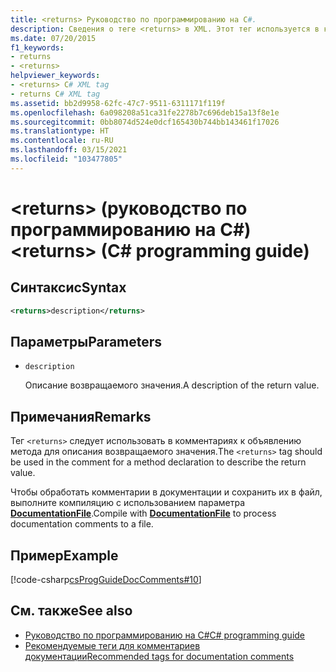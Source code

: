 ```yaml
---
title: <returns> Руководство по программированию на C#.
description: Сведения о теге <returns> в XML. Этот тег используется в комментариях к объявлению метода для описания возвращаемого значения.
ms.date: 07/20/2015
f1_keywords:
- returns
- <returns>
helpviewer_keywords:
- <returns> C# XML tag
- returns C# XML tag
ms.assetid: bb2d9958-62fc-47c7-9511-6311171f119f
ms.openlocfilehash: 6a098208a51ca31fe2278b7c696deb15a13f8e1e
ms.sourcegitcommit: 0bb8074d524e0dcf165430b744bb143461f17026
ms.translationtype: HT
ms.contentlocale: ru-RU
ms.lasthandoff: 03/15/2021
ms.locfileid: "103477805"
---
```

# <a name="returns-c-programming-guide"></a><span data-ttu-id="ba732-105">\<returns> (руководство по программированию на C#)</span><span class="sxs-lookup"><span data-stu-id="ba732-105">\<returns> (C# programming guide)</span></span>

## <a name="syntax"></a><span data-ttu-id="ba732-106">Синтаксис</span><span class="sxs-lookup"><span data-stu-id="ba732-106">Syntax</span></span>

```xml
<returns>description</returns>
```

## <a name="parameters"></a><span data-ttu-id="ba732-107">Параметры</span><span class="sxs-lookup"><span data-stu-id="ba732-107">Parameters</span></span>

- `description`

  <span data-ttu-id="ba732-108">Описание возвращаемого значения.</span><span class="sxs-lookup"><span data-stu-id="ba732-108">A description of the return value.</span></span>

## <a name="remarks"></a><span data-ttu-id="ba732-109">Примечания</span><span class="sxs-lookup"><span data-stu-id="ba732-109">Remarks</span></span>

<span data-ttu-id="ba732-110">Тег `<returns>` следует использовать в комментариях к объявлению метода для описания возвращаемого значения.</span><span class="sxs-lookup"><span data-stu-id="ba732-110">The `<returns>` tag should be used in the comment for a method declaration to describe the return value.</span></span>

<span data-ttu-id="ba732-111">Чтобы обработать комментарии в документации и сохранить их в файл, выполните компиляцию с использованием параметра [**DocumentationFile**](../../language-reference/compiler-options/output.md#documentationfile).</span><span class="sxs-lookup"><span data-stu-id="ba732-111">Compile with [**DocumentationFile**](../../language-reference/compiler-options/output.md#documentationfile) to process documentation comments to a file.</span></span>

## <a name="example"></a><span data-ttu-id="ba732-112">Пример</span><span class="sxs-lookup"><span data-stu-id="ba732-112">Example</span></span>

[!code-csharp[csProgGuideDocComments#10](~/samples/snippets/csharp/VS_Snippets_VBCSharp/csProgGuideDocComments/CS/DocComments.cs#10)]

## <a name="see-also"></a><span data-ttu-id="ba732-113">См. также</span><span class="sxs-lookup"><span data-stu-id="ba732-113">See also</span></span>

- [<span data-ttu-id="ba732-114">Руководство по программированию на C#</span><span class="sxs-lookup"><span data-stu-id="ba732-114">C# programming guide</span></span>](../index.md)
- [<span data-ttu-id="ba732-115">Рекомендуемые теги для комментариев документации</span><span class="sxs-lookup"><span data-stu-id="ba732-115">Recommended tags for documentation comments</span></span>](./recommended-tags-for-documentation-comments.md)
